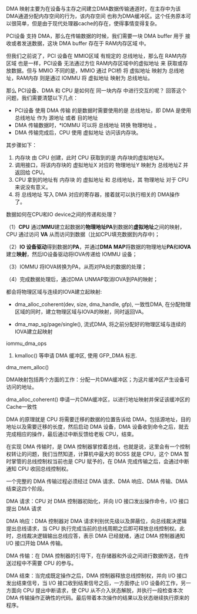 
DMA 映射主要为在设备与主存之间建立DMA数据传输通道时，在主存中为该DMA通道分配内存空间的行为，该内存空间
也称为DMA缓冲区。这个任务原本可以很简单，但是由于现代处理器cache的存在，使得事情变得复杂。



PCI设备 支持 DMA，那么在传输数据的时候，我们需要一块 DMA buffer 用于 接收或者发送数据，这块 DMA buffer 存在于 RAM内存区域 中。

但我们之前说了，PCI 设备在 MMIO区域 有规定的 总线地址，那么在 RAM内存区域 也是一样，PCI设备 无法通过方位 RAM内存区域中的虚拟地址 来 获取或存放数据。但与 MMIO 不同的是，MMIO 通过 PCI桥 将 虚拟地址 映射为 总线地址，RAM内存 则是通过 IOMMU 将 虚拟地址 映射为 总线地址。

那么 PCI设备、DMA 和 CPU 是如何在 同一块内存 中进行交互的呢？
回答这个问题，我们需要清楚以下几点：

* PCI设备 使用 DMA 传输 的是数据时需要使用的是 总线地址，即 DMA 是使用 总线地址 作为 源地址 或者 目的地址
* DMA 传输数据时，*IOMMU 可以将 总线地址 转换 物理地址 。
* DMA 传输完成后，CPU 使用 虚拟地址 访问该内存块。

其步骤如下：

1. 内存块 由 CPU 创建，此时 CPU 获取到的是 内存块的虚拟地址X。
2. 调用接口，将该内存块的 虚拟地址X 对应的 物理地址Y 映射为 总线地址Z 并返回给 CPU。
3. CPU 拿到的地址有 内存块 的 虚拟地址 和 总线地址，其 物理地址 对于 CPU 来说没有意义。
4. 将 总线地址 写入 DMA 对应的寄存器，接着就可以执行相关的 DMA操作 了。


数据如何在CPU和IO device之间的传递和处理？

（1）**CPU** 通过**MMU**建立起数据的**物理地址PA**到数据的**虚拟地址**之间的映射，CPU 通过访问 **VA** 从而访问到数据（比如CPU填充数据到内存中)；

（2）**IO 设备驱动**得到数据的**PA**，并通过**DMA MAP**将数据的物理地址**PA**和**IOVA**建立**映射**，然后IO设备驱动将IOVA传递给 IOMMU 设备；

（3）IOMMU 将IOVA转换为PA，从而对PA处的数据的处理；

（4）完成数据处理后，通过DMA UNMAP取消IOVA到PA的映射；

都会将物理区域与连续的IOVA建立起映射:

* dma_alloc_coherent(dev, size, dma_handle, gfp), 一致性DMA, 在分配物理区域的同时，建立物理区域与IOVA的映射，同时返回VA。

* dma_map_sg/page/single(), 流式DMA, 将之前分配好的物理区域与连续的IOVA建立起映射


iommu_dma_ops




1. kmalloc() 等申请 DMA 缓冲区, 使用 GFP_DMA 标志.


dma_mem_alloc()



DMA映射包括两个方面的工作：分配一片DMA缓冲区；为这片缓冲区产生设备可访问的地址。

dma_alloc_coherent() 申请一片DMA缓冲区，以进行地址映射并保证该缓冲区的Cache一致性







DMA 的原理就是 CPU 将需要迁移的数据的位置告诉给 DMA，包括源地址，目的地址以及需要迁移的长度，然后启动 DMA 设备，DMA 设备收到命令之后，就去完成相应的操作，最后通过中断反馈给老板 CPU，结束。


在实现 DMA 传输时，是 DMA 控制器掌控着总线，也就是说，这里会有一个控制权转让的问题，我们当然知道，计算机中最大的 BOSS 就是 CPU，这个 DMA 暂时掌管的总线控制权当前也是 CPU 赋予的，在 DMA 完成传输之后，会通过中断通知 CPU 收回总线控制权。

一个完整的 DMA 传输过程必须经过 DMA 请求、DMA 响应、DMA 传输、DMA 结束这四个阶段。

DMA 请求：CPU 对 DMA 控制器初始化，并向 I/O 接口发出操作命令，I/O 接口提出 DMA 请求

DMA 响应：DMA 控制器对 DMA 请求判别优先级以及屏蔽位，向总线裁决逻辑提出总线请求，当 CPU 执行完成当前的总线周期之后即可释放总线控制权。此时，总线裁决逻辑输出总线应答，表示 DMA 已经就绪，通过 DMA 控制器通知 I/O 接口开始 DMA 传输。

DMA 传输：在 DMA 控制器的引导下，在存储器和外设之间进行数据传送，在传送过程中不需要 CPU 的参与。

DMA 结束：当完成既定操作之后，DMA 控制器释放总线控制权，并向 I/O 接口发出结束信号，当 I/O 接口收到结束信号之后，一方面停止 I/O 设备的工作，另一方面向 CPU 提出中断请求，使 CPU 从不介入状态解脱，并执行一段检查本次 DMA 传输操作正确性的代码。最后带着本次操作的结果以及状态继续执行原来的程序。


